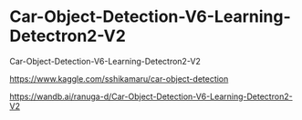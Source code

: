 # Car-Object-Detection-V6-Learning-Detectron2-V2
Car-Object-Detection-V6-Learning-Detectron2-V2

https://www.kaggle.com/sshikamaru/car-object-detection

https://wandb.ai/ranuga-d/Car-Object-Detection-V6-Learning-Detectron2-V2

